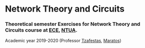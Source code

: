 # Network Theory and Circuits


### Theoretical semester Exercises for Network Theory and Circuits course at [ECE](https://www.ece.ntua.gr/en), [NTUA](https://www.ntua.gr/en).
Academic year 2019-2020 (Professor [Tzafestas](https://www.ece.ntua.gr/en/staff/70), [Maratos](https://www.ece.ntua.gr/en/staff/25))